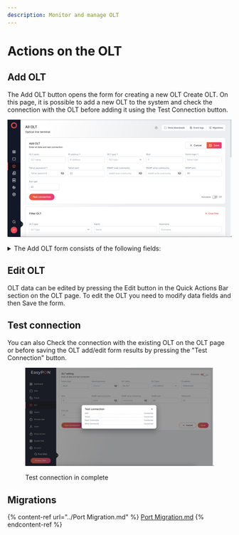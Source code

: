 ```yaml
---
description: Monitor and manage OLT
---
```


# Actions on the OLT

## Add OLT

The Add OLT button opens the form for creating a new OLT Create OLT. On this page, it is possible to add a new OLT to the system and check the connection with the OLT before adding it using the Test Connection button.

![Add OLT form](<../.gitbook/assets/Screenshot 2023-09-28 at 23.30.37.png>)

<details>

<summary>The Add OLT form consists of the following fields:</summary>

**OLT Name** - OLT title to identify it in the EasyPON system

**Type OLT** - the type of current OLT

**IP address** - IP address of the OLT

**Shel** - shelf number on the OLT

**SNMP read community** - SNMP sequence for reading OLT statistics

**SNMP write community** - SNMP sequence for recording OLT statistics data

**SNMP port**

**Telnet login**

**Telnet password**&#x20;

**Telnet port**

**Autosave** (On or Off)

</details>

## Edit OLT

OLT data can be edited by pressing the Edit button in the Quick Actions Bar section on the OLT page. To edit the OLT you need to modify data fields and then Save the form.

## Test connection

You can also Check the connection with the existing OLT on the OLT page or before saving the OLT add/edit form results by pressing the "Test Connection" button.

<figure><img src="../.gitbook/assets/test connection.png" alt=""><figcaption><p>Test connection in complete</p></figcaption></figure>

## Migrations

{% content-ref url="../Port Migration.md" %}
[Port Migration.md](<../Port Migration.md>)
{% endcontent-ref %}

